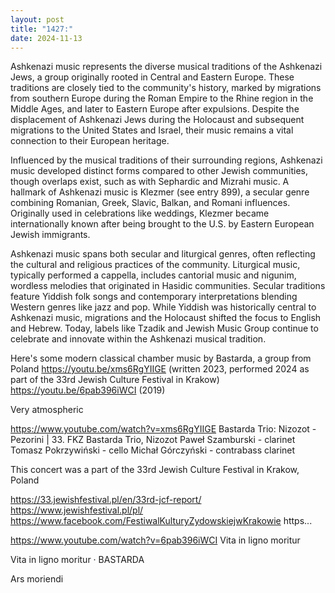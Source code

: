 ```yaml
---
layout: post
title: "1427:"
date: 2024-11-13
---
```


Ashkenazi music represents the diverse musical traditions of the Ashkenazi Jews, a group originally rooted in Central and Eastern Europe. These traditions are closely tied to the community's history, marked by migrations from southern Europe during the Roman Empire to the Rhine region in the Middle Ages, and later to Eastern Europe after expulsions. Despite the displacement of Ashkenazi Jews during the Holocaust and subsequent migrations to the United States and Israel, their music remains a vital connection to their European heritage.

Influenced by the musical traditions of their surrounding regions, Ashkenazi music developed distinct forms compared to other Jewish communities, though overlaps exist, such as with Sephardic and Mizrahi music. A hallmark of Ashkenazi music is Klezmer (see entry 899), a secular genre combining Romanian, Greek, Slavic, Balkan, and Romani influences. Originally used in celebrations like weddings, Klezmer became internationally known after being brought to the U.S. by Eastern European Jewish immigrants. 

Ashkenazi music spans both secular and liturgical genres, often reflecting the cultural and religious practices of the community. Liturgical music, typically performed a cappella, includes cantorial music and nigunim, wordless melodies that originated in Hasidic communities. Secular traditions feature Yiddish folk songs and contemporary interpretations blending Western genres like jazz and pop. While Yiddish was historically central to Ashkenazi music, migrations and the Holocaust shifted the focus to English and Hebrew. Today, labels like Tzadik and Jewish Music Group continue to celebrate and innovate within the Ashkenazi musical tradition.

Here's some modern classical chamber music by Bastarda, a group from Poland
https://youtu.be/xms6RgYIIGE (written 2023, performed 2024 as part of the 33rd Jewish Culture Festival in Krakow)
https://youtu.be/6pab396iWCI (2019)

Very atmospheric

https://www.youtube.com/watch?v=xms6RgYIIGE
Bastarda Trio: Nizozot - Pezorini | 33. FKZ
Bastarda Trio, Nizozot
Paweł Szamburski - clarinet
Tomasz Pokrzywiński - cello
Michał Górczyński - contrabass clarinet

This concert was a part of the 33rd Jewish Culture Festival in Krakow, Poland

https://33.jewishfestival.pl/en/33rd-jcf-report/
https://www.jewishfestival.pl/pl/
https://www.facebook.com/FestiwalKulturyZydowskiejwKrakowie
https...

https://www.youtube.com/watch?v=6pab396iWCI
Vita in ligno moritur

Vita in ligno moritur · BASTARDA

Ars moriendi
